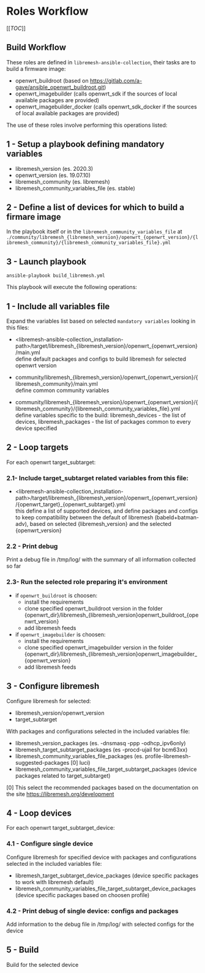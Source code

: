 
# Roles Workflow

[[_TOC_]]

## Build Workflow
These roles are defined in `libremesh-ansible-collection`, their tasks are to build a firmware image:
- openwrt_buildroot (based on https://gitlab.com/a-gave/ansible_openwrt_buildroot.git)
- openwrt_imagebuilder (calls openwrt_sdk if the sources of local available packages are provided)
- openwrt_imagebuilder_docker (calls openwrt_sdk_docker if the sources of local available packages are provided)

The use of these roles involve performing this operations listed:

## 1 - Setup a playbook defining mandatory variables
- libremesh_version (es. 2020.3)
- openwrt_version (es. 19.07.10)
- libremesh_community (es. libremesh)
- libremesh_community_variables_file (es. stable)

## 2 - Define a list of devices for which to build a firmare image
In the playbook itself or in the `libremesh_community_variables_file` at `./community/libremesh_{libremesh_version}/openwrt_{openwrt_version}/{libremesh_community}/{libremesh_community_variables_file}.yml`

## 3 - Launch playbook
```
ansible-playbook build_libremesh.yml
```

This playbook will execute the following operations:

## 1 - Include all variables file
Expand the variables list based on selected `mandatory variables` looking in this files:
- <libremesh-ansible-collection_installation-path>/target/libremesh_{libremesh_version}/openwrt_{openwrt_version}/main.yml      
define default packages and configs to build libremesh for selected openwrt version

- community/libremesh_{libremesh_version}/openwrt_{openwrt_version}/{libremesh_community}/main.yml      
define common community variables

- community/libremesh_{libremesh_version}/openwrt_{openwrt_version}/{libremesh_community}/{libremesh_community_variables_file}.yml       
define variables specific to the build: libremesh_devices - the list of devices, libremesh_packages - the list of packages common to every device specified

## 2 - Loop targets
For each openwrt target_subtarget:

### 2.1- Include target_subtarget related variables from this file:
- <libremesh-ansible-collection_installation-path>/target/libremesh_{libremesh_version}/openwrt_{openwrt_version}/{openwrt_target}_{openwrt_subtarget}.yml        
this define a list of supported devices, and define packages and configs to keep compatibility between the default of libremesh (babeld+batman-adv), based on selected {libremesh_version} and the selected {openwrt_version}

### 2.2 - Print debug 
Print a debug file in /tmp/log/ with the summary of all information collected so far

### 2.3- Run the selected role preparing it's environment
- if `openwrt_buildroot` is choosen:
    - install the requirements
    - clone specified openwrt_buildroot version in the folder {openwrt_dir}/libremesh_{libremesh_version}openwrt_buildroot_{openwrt_version}
    - add libremesh feeds
- if `openwrt_imagebuilder` is choosen:
    - install the requirements
    - clone specified openwrt_imagebuilder version in the folder {openwrt_dir}/libremesh_{libremesh_version}openwrt_imagebuilder_{openwrt_version}
    - add libremesh feeds

## 3 - Configure libremesh
Configure libremesh for selected:
- libremesh_version/openwrt_version 
- target_subtarget

With packages and configurations selected in the included variables file:
- libremesh_version_packages (es. -dnsmasq -ppp -odhcp_ipv6only)
- libremesh_target_subtarget_packages (es -procd-ujail for bcm63xx)
- libremesh_community_variables_file_packages (es. profile-libremesh-suggested-packages [0] luci)
- libremesh_community_variables_file_target_subtarget_packages (device packages related to target_subtarget)

[0] This select the recommended packages based on the documentation on the site https://libremesh.org/development

## 4 - Loop devices
For each openwrt target_subtarget_device:

### 4.1 - Configure single device
Configure libremesh for specified device with packages and configurations selected in the included variables file:
- libremesh_target_subtarget_device_packages (device specific packages to work with libremesh default)
- libremesh_community_variables_file_target_subtarget_device_packages (device specific packages based on choosen profile)

### 4.2 - Print debug of single device: configs and packages
Add information to the debug file in /tmp/log/ with selected configs for the device

## 5 - Build
Build for the selected device
